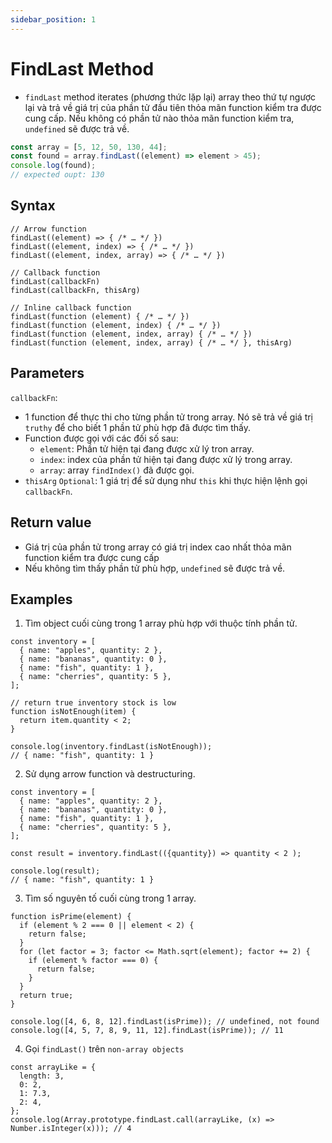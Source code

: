 ```yaml
---
sidebar_position: 1
---
```


# FindLast Method

- `findLast` method iterates (phương thức lặp lại) array theo thứ tự ngược lại và trả về giá trị của phần tử đầu tiên thỏa mãn function kiểm tra được cung cấp. Nếu không có phần tử nào thỏa mãn function kiểm tra, `undefined` sẽ được trả về.


```jsx title="Javascript Demo: Array.findLast()"
const array = [5, 12, 50, 130, 44];
const found = array.findLast((element) => element > 45);
console.log(found);
// expected oupt: 130
```

## Syntax
```
// Arrow function
findLast((element) => { /* … */ })
findLast((element, index) => { /* … */ })
findLast((element, index, array) => { /* … */ })

// Callback function
findLast(callbackFn)
findLast(callbackFn, thisArg)

// Inline callback function
findLast(function (element) { /* … */ })
findLast(function (element, index) { /* … */ })
findLast(function (element, index, array) { /* … */ })
findLast(function (element, index, array) { /* … */ }, thisArg)
```

## Parameters
`callbackFn`:
- 1 function để thực thi cho từng phần tử trong array. Nó sẽ trả về giá trị `truthy` để cho biết 1 phần tử phù hợp đã được tìm thấy.
- Function được gọi với các đối số sau:
    - `element`: Phần tử hiện tại đang được xử lý tron array.
    - `index`: index của phần tử hiện tại đang được xử lý trong array.
    - `array`: array `findIndex()` đã được gọi.
- `thisArg` `Optional`: 1 giá trị để sử dụng như `this` khi thực hiện lệnh gọi `callbackFn`.

## Return value
- Giá trị của phần tử trong array có giá trị index cao nhất thỏa mãn function kiểm tra được cung cấp
- Nếu không tìm thấy phần tử phù hợp, `undefined` sẽ được trả về.

## Examples
1. Tìm object cuối cùng trong 1 array phù hợp với thuộc tính phần tử.
```
const inventory = [
  { name: "apples", quantity: 2 },
  { name: "bananas", quantity: 0 },
  { name: "fish", quantity: 1 },
  { name: "cherries", quantity: 5 },
];

// return true inventory stock is low
function isNotEnough(item) {
  return item.quantity < 2;
}

console.log(inventory.findLast(isNotEnough));
// { name: "fish", quantity: 1 }

```

2. Sử dụng arrow function và destructuring.
```
const inventory = [
  { name: "apples", quantity: 2 },
  { name: "bananas", quantity: 0 },
  { name: "fish", quantity: 1 },
  { name: "cherries", quantity: 5 },
];

const result = inventory.findLast(({quantity}) => quantity < 2 );

console.log(result);
// { name: "fish", quantity: 1 }

```

3. Tìm số nguyên tố cuối cùng trong 1 array.
```
function isPrime(element) {
  if (element % 2 === 0 || element < 2) {
    return false;
  }
  for (let factor = 3; factor <= Math.sqrt(element); factor += 2) {
    if (element % factor === 0) {
      return false;
    }
  }
  return true;
}

console.log([4, 6, 8, 12].findLast(isPrime)); // undefined, not found
console.log([4, 5, 7, 8, 9, 11, 12].findLast(isPrime)); // 11

```

4. Gọi `findLast()` trên `non-array objects`
```
const arrayLike = {
  length: 3,
  0: 2,
  1: 7.3,
  2: 4,
};
console.log(Array.prototype.findLast.call(arrayLike, (x) => Number.isInteger(x))); // 4
```